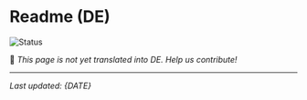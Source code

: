# Readme (DE)

![Status](https://img.shields.io/badge/status-coming--soon-orange)

🚧 *This page is not yet translated into DE. Help us contribute!*

---

*Last updated: {DATE}*
